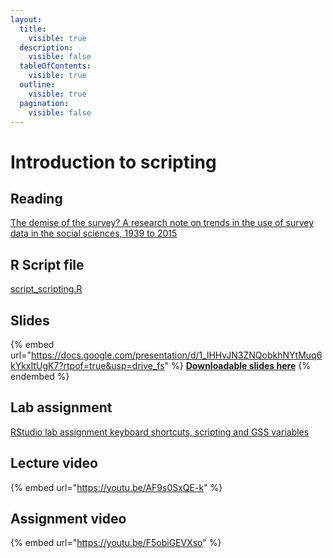 ```yaml
---
layout:
  title:
    visible: true
  description:
    visible: false
  tableOfContents:
    visible: true
  outline:
    visible: true
  pagination:
    visible: false
---
```


# Introduction to scripting

## Reading

[The demise of the survey? A research note on trends in the use of survey data in the social sciences, 1939 to 2015](https://drive.google.com/file/d/1zdNiWlaal7qUUTXd755NFLkxLGEOXgfA/view?usp=sharing)

## R Script file

[script\_scripting.R](https://drive.google.com/open?id=1ksWH9huWbEYaCsdgToB97rkiw4UPQmf1\&usp=drive\_fs)

## Slides

{% embed url="https://docs.google.com/presentation/d/1_lHHvJN3ZNQobkhNYtMuq6kYkxItUgK7?rtpof=true&usp=drive_fs" %}
[**Downloadable slides here**](https://docs.google.com/presentation/d/1\_lHHvJN3ZNQobkhNYtMuq6kYkxItUgK7?rtpof=true\&usp=drive\_fs)
{% endembed %}

## Lab assignment

[RStudio lab assignment keyboard shortcuts, scripting and GSS variables](https://docs.google.com/document/d/1\_nM\_N35xnALjjEIgoDfvA68ai1iJMlk8/edit?usp=sharing\&ouid=100179871492576617561\&rtpof=true\&sd=true)

## Lecture video

{% embed url="https://youtu.be/AF9s0SxQE-k" %}

## Assignment video

{% embed url="https://youtu.be/F5obiGEVXso" %}
